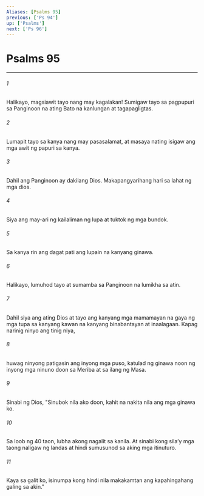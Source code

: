 ```yaml
---
Aliases: [Psalms 95]
previous: ['Ps 94']
up: ['Psalms']
next: ['Ps 96']
---
```

# Psalms 95

***

###### 1
Halikayo, magsiawit tayo nang may kagalakan! Sumigaw tayo sa pagpupuri sa Panginoon na ating Bato na kanlungan at tagapagligtas. 

###### 2
Lumapit tayo sa kanya nang may pasasalamat, at masaya nating isigaw ang mga awit ng papuri sa kanya. 

###### 3
Dahil ang Panginoon ay dakilang Dios. Makapangyarihang hari sa lahat ng mga dios. 

###### 4
Siya ang may-ari ng kailaliman ng lupa at tuktok ng mga bundok. 

###### 5
Sa kanya rin ang dagat pati ang lupain na kanyang ginawa. 

###### 6
Halikayo, lumuhod tayo at sumamba sa Panginoon na lumikha sa atin. 

###### 7
Dahil siya ang ating Dios at tayo ang kanyang mga mamamayan na gaya ng mga tupa sa kanyang kawan na kanyang binabantayan at inaalagaan. Kapag narinig ninyo ang tinig niya, 

###### 8
huwag ninyong patigasin ang inyong mga puso, katulad ng ginawa noon ng inyong mga ninuno doon sa Meriba at sa ilang ng Masa. 

###### 9
Sinabi ng Dios, "Sinubok nila ako doon, kahit na nakita nila ang mga ginawa ko. 

###### 10
Sa loob ng 40 taon, lubha akong nagalit sa kanila. At sinabi kong silaʼy mga taong naligaw ng landas at hindi sumusunod sa aking mga itinuturo. 

###### 11
Kaya sa galit ko, isinumpa kong hindi nila makakamtan ang kapahingahang galing sa akin."

